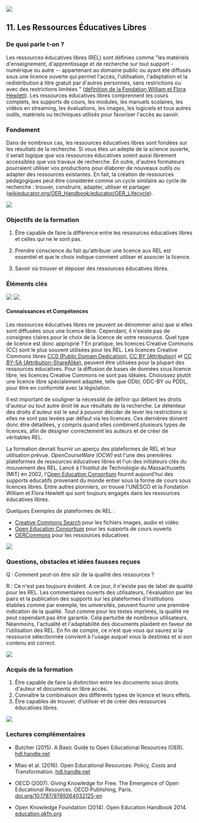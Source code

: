 ![](/Images/Icons/open_education.png)

## 11. Les Ressources Éducatives Libres 

### De quoi parle t-on ? 

Les ressources éducatives libres (REL) sont définies comme "les matériels d'enseignement, d'apprentissage et de recherche sur tout support - numérique ou autre -- appartenant au domaine public ou ayant été diffusés sous une licence ouverte qui permet l'accès, l'utilisation, l'adaptation et la redistribution à titre gratuit par d'autres personnes, sans restrictions ou avec des restrictions limitées " ([définition de la Fondation William et Flora Hewlett](https://www.hewlett.org/strategy/open-educational-resources/)). Les ressources éducatives libres comprennent les cours complets, les supports de cours, les modules, les manuels scolaires, les vidéos en streaming, les évaluations, les images, les logiciels et tous autres outils, matériels ou techniques utilisés pour favoriser l'accès au savoir.

### Fondement 

Dans de nombreux cas, les ressources éducatives libres sont fondées sur les résultats de la recherche. Si vous êtes un adepte de la science ouverte, il serait logique que vos ressources éducatives soient aussi librement accessibles que vos travaux de recherche. En outre, d'autres formateurs pourraient utiliser vos productions pour élaborer de nouveaux outils ou adapter des ressources existantes. En fait, la création de ressources pédagogiques peut être considérée comme un cycle similaire au cycle de recherche : trouver, construire, adapter, utiliser et partager ([wikieducator.org/OER_Handbook/educator/OER_Lifecycle](http://wikieducator.org/OER_Handbook/educator/OER_Lifecycle)).

![](/Images/Icons/finish.png)

### Objectifs de la formation 

1.  Être capable de faire la différence entre les ressources éducatives libres et celles qui ne le sont pas.

2.  Prendre conscience du fait qu'attribuer une licence aux REL est essentiel et que le choix indique comment utiliser et associer la licence.

3.  Savoir où trouver et déposer des ressources éducatives libres.

### Éléments clés

![](/Images/Icons/brain.png)
![](/Images/Icons/gears.png)

#### Connaissances et Compétences

Les ressources éducatives libres ne peuvent se dénommer ainsi que si elles sont diffusées sous une licence libre. Cependant, il n'existe pas de consignes claires pour le choix de la licence de votre ressource. Quel type de licence est donc approprié ? En pratique, les licences Creative Commons (CC) sont le plus souvent utilisées pour les REL. Les licences Creative Commons libres [CC0 (Public Domain Dedication)](https://creativecommons.org/publicdomain/zero/1.0/deed.en), [CC BY (Attribution)](https://creativecommons.org/licenses/by/4.0/) et [CC BY-SA (Attribution-ShareAlike)](https://creativecommons.org/licenses/by-sa/4.0/), peuvent être utilisées pour la plupart des ressources éducatives. Pour la diffusion de bases de données sous licence libre, les licences Creative Commons ne sont pas idéales. Choisissez plutôt une licence libre spécialement adaptée, telle que ODbl, ODC-BY ou PDDL, pour être en conformité avec la législation.

Il est important de souligner la nécessité de définir qui détient les droits d'auteur ou tout autre droit lié aux résultats de la recherche. Le détenteur des droits d'auteur est le seul à pouvoir décider de lever les restrictions si elles ne sont pas levées par défaut via les licences. Ces dernières doivent donc être détaillées, y compris quand elles combinent plusieurs types de licences, afin de désigner correctement les auteurs et de créer de véritables REL.

La formation devrait fournir un aperçu des plateformes de REL et leur utilisation prévue. *OpenCourseWare* *(OCW)* est l'une des premières plateformes de ressources éducatives libres et l'un des initiateurs clés du mouvement des REL. Lancé à l'Institut de Technologie du Massachusetts (MIT) en 2002, l'[Open Education Consortium](http://www.oeconsortium.org/) fournit aujourd'hui des supports éducatifs provenant du monde entier sous la forme de cours sous licences libres. Entre autres pionniers, on trouve l'UNESCO et la Fondation William et Flora Hewlett qui sont toujours engagés dans les ressources éducatives libres.

Quelques Exemples de plateformes de REL :

- [Creative Commons Search](https://search.creativecommons.org/) pour les fichiers images, audio et vidéo
- [Open Education Consortium](http://www.oeconsortium.org/) pour les supports de cours ouverts
- [OERCommons](https://www.oercommons.org/) pour les ressources éducatives

![](/Images/Icons/questions.png)


### Questions, obstacles et idées fausses reçues 

Q : Comment peut-on être sûr de la qualité des ressources ?

R : Ce n'est pas toujours évident. A ce jour, il n'existe pas de label de qualité pour les REL. Les commentaires ouverts des utilisateurs, l'évaluation par les pairs et la publication des supports sur les plateformes d'institutions établies comme par exemple, les universités, peuvent fournir une première indication de la qualité. Tout comme pour les textes imprimés, la qualité ne peut cependant pas être garantie. Cela perturbe de nombreux utilisateurs. Néanmoins, l'actualité et l'adaptabilité des documents plaident en faveur de l'utilisation des REL. En fin de compte, ce n'est que vous qui saurez si la ressource sélectionnée convient à l'usage auquel vous la destiniez et si son contenu est correct.

![](/Images/Icons/output.png)

### Acquis de la formation 

1.  Être capable de faire la distinction entre les documents sous droits d'auteur et documents en libre accès.
2.  Connaître la combinaison des différents types de licence et leurs effets.
3.  Être capables de trouver, d'utiliser et de créer des ressources éducatives libres.


![](/Images/Icons/magnifying_glass.png)

### Lectures complémentaires 

* Butcher (2015). A Basic Guide to Open Educational Resources (OER). [hdl.handle.net](http://hdl.handle.net/11599/36)


* Miao et al. (2016). Open Educational Resources: Policy, Costs and Transformation. [hdl.handle.net](http://hdl.handle.net/11599/2306)

* OECD (2007). Giving Knowledge for Free: The Emergence of Open Educational Resources. OECD Publishing, Paris. [doi.org/10.1787/9789264032125-en](http://dx.doi.org/10.1787/9789264032125-en)

* Open Knowledge Foundation (2014). Open Education Handbook 2014. [education.okfn.org](https://education.okfn.org/handbooks/handbook/)
